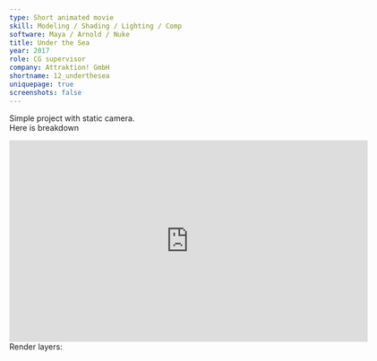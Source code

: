 ```yaml
---
type: Short animated movie
skill: Modeling / Shading / Lighting / Comp
software: Maya / Arnold / Nuke
title: Under the Sea
year: 2017
role: CG supervisor
company: Attraktion! GmbH
shortname: 12_underthesea
uniquepage: true
screenshots: false
---
```


Simple project with static camera.
<br>
Here is breakdown
<iframe title="vimeo-player" src="https://player.vimeo.com/video/249703227?h=d80cc46ae2" width="640" height="360" frameborder="0"    allowfullscreen></iframe>
Render layers:
<br>
<a href="../assets/images/portfolio/12_underthesea/RenderLayers.gif">
    <img src="../assets/images/portfolio/12_underthesea/RenderLayers.gif" class="zoomportfolio img-fluid" alt="">
</a>